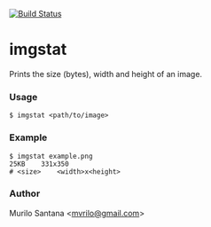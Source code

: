 [![Build Status](https://secure.travis-ci.org/mvrilo/imgstat.png)](http://travis-ci.org/mvrilo/imgstat)

# imgstat

Prints the size (bytes), width and height of an image.

### Usage

    $ imgstat <path/to/image>

### Example

```
$ imgstat example.png
25KB    331x350
# <size>    <width>x<height>
```

### Author

Murilo Santana <<mvrilo@gmail.com>>
